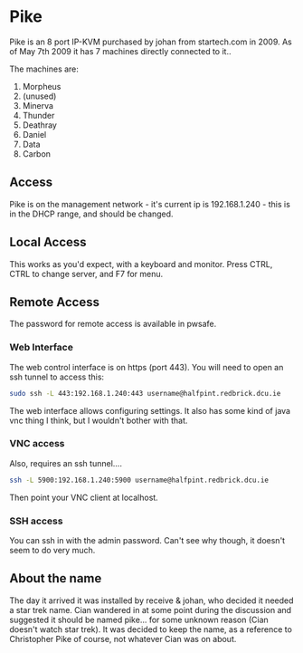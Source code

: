 # Pike

Pike is an 8 port IP-KVM purchased by johan from startech.com in 2009. As of May
7th 2009 it has 7 machines directly connected to it..

The machines are:

1. Morpheus
2. (unused)
3. Minerva
4. Thunder
5. Deathray
6. Daniel
7. Data
8. Carbon

## Access

Pike is on the management network - it's current ip is 192.168.1.240 - this is
in the DHCP range, and should be changed.

## Local Access

This works as you'd expect, with a keyboard and monitor. Press CTRL, CTRL to
change server, and F7 for menu.

## Remote Access

The password for remote access is available in pwsafe.

### Web Interface

The web control interface is on https (port 443). You will need to open an ssh
tunnel to access this:

```bash
sudo ssh -L 443:192.168.1.240:443 username@halfpint.redbrick.dcu.ie
```

The web interface allows configuring settings. It also has some kind of java vnc
thing I think, but I wouldn't bother with that.

### VNC access

Also, requires an ssh tunnel....

```bash
ssh -L 5900:192.168.1.240:5900 username@halfpint.redbrick.dcu.ie
```

Then point your VNC client at localhost.

### SSH access

You can ssh in with the admin password. Can't see why though, it doesn't seem to
do very much.

## About the name

The day it arrived it was installed by receive & johan, who decided it needed a
star trek name. Cian wandered in at some point during the discussion and
suggested it should be named pike... for some unknown reason (Cian doesn't watch
star trek). It was decided to keep the name, as a reference to Christopher Pike
of course, not whatever Cian was on about.
